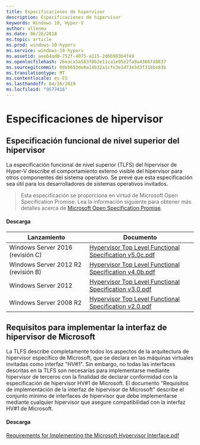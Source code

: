 ```yaml
---
title: Especificaciones de hipervisor
description: Especificaciones de hipervisor
keywords: Windows 10, Hyper-V
author: allenma
ms.date: 06/26/2018
ms.topic: article
ms.prod: windows-10-hyperv
ms.service: windows-10-hyperv
ms.assetid: aee64ad0-752f-4075-a115-2d6b983b4f49
ms.openlocfilehash: 26eaca5a583f8b2e11ca1e05e2fa9a4366fd8837
ms.sourcegitcommit: 0deb653de8a14b32a1cfe3e1d73e5d3f31bbe83b
ms.translationtype: MT
ms.contentlocale: es-ES
ms.lasthandoff: 04/26/2019
ms.locfileid: "9577416"
---
```

# <a name="hypervisor-specifications"></a>Especificaciones de hipervisor

## <a name="hypervisor-top-level-functional-specification"></a>Especificación funcional de nivel superior del hipervisor

La especificación funcional de nivel superior (TLFS) del hipervisor de Hyper-V describe el comportamiento externo visible del hipervisor para otros componentes del sistema operativo. Se prevé que esta especificación sea útil para los desarrolladores de sistemas operativos invitados.
  
> Esta especificación se proporciona en virtud de Microsoft Open Specification Promise.  Lea la información siguiente para obtener más detalles acerca de [Microsoft Open Specification Promise](https://msdn.microsoft.com/en-us/openspecifications).  

#### <a name="download"></a>Descarga
Lanzamiento | Documento
--- | ---
Windows Server 2016 (revisión C) | [Hypervisor Top Level Functional Specification v5.0c.pdf](https://github.com/MicrosoftDocs/Virtualization-Documentation/raw/live/tlfs/Hypervisor%20Top%20Level%20Functional%20Specification%20v5.0C.pdf)
Windows Server 2012 R2 (revisión B) | [Hypervisor Top Level Functional Specification v4.0b.pdf](https://github.com/Microsoft/Virtualization-Documentation/raw/master/tlfs/Hypervisor%20Top%20Level%20Functional%20Specification%20v4.0b.pdf)
Windows Server 2012 | [Hypervisor Top Level Functional Specification v3.0.pdf](https://github.com/Microsoft/Virtualization-Documentation/raw/master/tlfs/Hypervisor%20Top%20Level%20Functional%20Specification%20v3.0.pdf)
Windows Server 2008 R2 | [Hypervisor Top Level Functional Specification v2.0.pdf](https://github.com/Microsoft/Virtualization-Documentation/raw/master/tlfs/Hypervisor%20Top%20Level%20Functional%20Specification%20v2.0.pdf)

## <a name="requirements-for-implementing-the-microsoft-hypervisor-interface"></a>Requisitos para implementar la interfaz de hipervisor de Microsoft

La TLFS describe completamente todos los aspectos de la arquitectura de hipervisor específico de Microsoft, que se declara en las máquinas virtuales invitadas como interfaz "HV#1".  Sin embargo, no todas las interfaces descritas en la TLFS son necesarias para implementarse mediante hipervisor de terceros con la finalidad de declarar conformidad con la especificación de hipervisor HV#1 de Microsoft. El documento "Requisitos de implementación de la interfaz de hipervisor de Microsoft" describe el conjunto mínimo de interfaces de hipervisor que debe implementarse mediante cualquier hipervisor que asegure compatibilidad con la interfaz HV#1 de Microsoft.

#### <a name="download"></a>Descarga

[Requirements for Implementing the Microsoft Hypervisor Interface.pdf](https://github.com/Microsoft/Virtualization-Documentation/raw/master/tlfs/Requirements%20for%20Implementing%20the%20Microsoft%20Hypervisor%20Interface.pdf)
